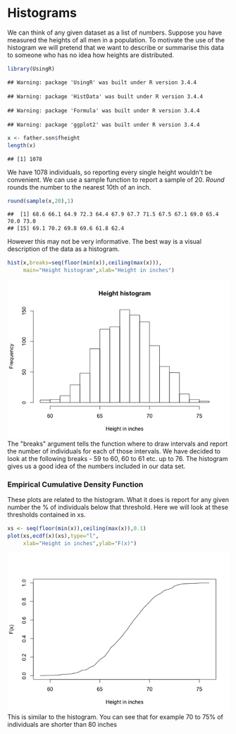 Histograms
================

We can think of any given dataset as a list of numbers. Suppose you have measured the heights of all men in a population. To motivate the use of the histogram we will pretend that we want to describe or summarise this data to someone who has no idea how heights are distributed.

``` r
library(UsingR)
```

    ## Warning: package 'UsingR' was built under R version 3.4.4

    ## Warning: package 'HistData' was built under R version 3.4.4

    ## Warning: package 'Formula' was built under R version 3.4.4

    ## Warning: package 'ggplot2' was built under R version 3.4.4

``` r
x <- father.son$fheight
length(x)
```

    ## [1] 1078

We have 1078 individuals, so reporting every single height wouldn't be convenient. We can use a sample function to report a sample of 20. *Round* rounds the number to the nearest 10th of an inch.

``` r
round(sample(x,20),1)
```

    ##  [1] 68.6 66.1 64.9 72.3 64.4 67.9 67.7 71.5 67.5 67.1 69.0 65.4 70.0 73.0
    ## [15] 69.1 70.2 69.8 69.6 61.8 62.4

However this may not be very informative. The best way is a visual description of the data as a histogram.

``` r
hist(x,breaks=seq(floor(min(x)),ceiling(max(x))),
     main="Height histogram",xlab="Height in inches")
```

![](2._Histograms_files/figure-markdown_github/unnamed-chunk-3-1.png) The "breaks" argument tells the function where to draw intervals and report the number of individuals for each of those intervals. We have decided to look at the following breaks - 59 to 60, 60 to 61 etc. up to 76. The histogram gives us a good idea of the numbers included in our data set.

### Empirical Cumulative Density Function

These plots are related to the histogram. What it does is report for any given number the % of individuals below that threshold. Here we will look at these thresholds contained in xs.

``` r
xs <- seq(floor(min(x)),ceiling(max(x)),0.1)
plot(xs,ecdf(x)(xs),type="l",
     xlab="Height in inches",ylab="F(x)")
```

![](2._Histograms_files/figure-markdown_github/unnamed-chunk-4-1.png) This is similar to the histogram. You can see that for example 70 to 75% of individuals are shorter than 80 inches

